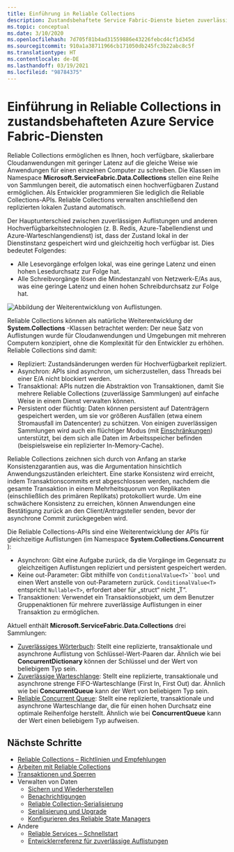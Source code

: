 ```yaml
---
title: Einführung in Reliable Collections
description: Zustandsbehaftete Service Fabric-Dienste bieten zuverlässige Auflistungen, die Ihnen das Schreiben hochverfügbarer, skalierbarer Cloudanwendungen mit kurzer Latenz ermöglichen.
ms.topic: conceptual
ms.date: 3/10/2020
ms.openlocfilehash: 7d705f81b4ad31559886e43226febcd4cf1d345d
ms.sourcegitcommit: 910a1a38711966cb171050db245fc3b22abc8c5f
ms.translationtype: HT
ms.contentlocale: de-DE
ms.lasthandoff: 03/19/2021
ms.locfileid: "98784375"
---
```

# <a name="introduction-to-reliable-collections-in-azure-service-fabric-stateful-services"></a>Einführung in Reliable Collections in zustandsbehafteten Azure Service Fabric-Diensten

Reliable Collections ermöglichen es Ihnen, hoch verfügbare, skalierbare Cloudanwendungen mit geringer Latenz auf die gleiche Weise wie Anwendungen für einen einzelnen Computer zu schreiben. Die Klassen im Namespace **Microsoft.ServiceFabric.Data.Collections** stellen eine Reihe von Sammlungen bereit, die automatisch einen hochverfügbaren Zustand ermöglichen. Als Entwickler programmieren Sie lediglich die Reliable Collections-APIs. Reliable Collections verwalten anschließend den replizierten lokalen Zustand automatisch.

Der Hauptunterschied zwischen zuverlässigen Auflistungen und anderen Hochverfügbarkeitstechnologien (z. B. Redis, Azure-Tabellendienst und Azure-Warteschlangendienst) ist, dass der Zustand lokal in der Dienstinstanz gespeichert wird und gleichzeitig hoch verfügbar ist. Dies bedeutet Folgendes:

* Alle Lesevorgänge erfolgen lokal, was eine geringe Latenz und einen hohen Lesedurchsatz zur Folge hat.
* Alle Schreibvorgänge lösen die Mindestanzahl von Netzwerk-E/As aus, was eine geringe Latenz und einen hohen Schreibdurchsatz zur Folge hat.

![Abbildung der Weiterentwicklung von Auflistungen.](media/service-fabric-reliable-services-reliable-collections/ReliableCollectionsEvolution.png)

Reliable Collections können als natürliche Weiterentwicklung der **System.Collections** -Klassen betrachtet werden: Der neue Satz von Auflistungen wurde für Cloudanwendungen und Umgebungen mit mehreren Computern konzipiert, ohne die Komplexität für den Entwickler zu erhöhen. Reliable Collections sind damit:

* Repliziert: Zustandsänderungen werden für Hochverfügbarkeit repliziert.
* Asynchron: APIs sind asynchron, um sicherzustellen, dass Threads bei einer E/A nicht blockiert werden.
* Transaktional: APIs nutzen die Abstraktion von Transaktionen, damit Sie mehrere Reliable Collections (zuverlässige Sammlungen) auf einfache Weise in einem Dienst verwalten können.
* Persistent oder flüchtig: Daten können persistent auf Datenträgern gespeichert werden, um sie vor größeren Ausfällen (etwa einem Stromausfall im Datencenter) zu schützen. Von einigen zuverlässigen Sammlungen wird auch ein flüchtiger Modus (mit [Einschränkungen](service-fabric-reliable-services-reliable-collections-guidelines.md#volatile-reliable-collections)) unterstützt, bei dem sich alle Daten im Arbeitsspeicher befinden (beispielsweise ein replizierter In-Memory-Cache).

Reliable Collections zeichnen sich durch von Anfang an starke Konsistenzgarantien aus, was die Argumentation hinsichtlich Anwendungszuständen erleichtert.
Eine starke Konsistenz wird erreicht, indem Transaktionscommits erst abgeschlossen werden, nachdem die gesamte Transaktion in einem Mehrheitsquorum von Replikaten (einschließlich des primären Replikats) protokolliert wurde.
Um eine schwächere Konsistenz zu erreichen, können Anwendungen eine Bestätigung zurück an den Client/Antragsteller senden, bevor der asynchrone Commit zurückgegeben wird.

Die Reliable Collections-APIs sind eine Weiterentwicklung der APIs für gleichzeitige Auflistungen (im Namespace **System.Collections.Concurrent** ):

* Asynchron: Gibt eine Aufgabe zurück, da die Vorgänge im Gegensatz zu gleichzeitigen Auflistungen repliziert und persistent gespeichert werden.
* Keine out-Parameter: Gibt mithilfe von `ConditionalValue<T>``bool` und einen Wert anstelle von out-Parametern zurück. `ConditionalValue<T>` entspricht `Nullable<T>`, erfordert aber für „struct“ nicht „T“.
* Transaktionen: Verwendet ein Transaktionsobjekt, um dem Benutzer Gruppenaktionen für mehrere zuverlässige Auflistungen in einer Transaktion zu ermöglichen.

Aktuell enthält **Microsoft.ServiceFabric.Data.Collections** drei Sammlungen:

* [Zuverlässiges Wörterbuch](/dotnet/api/microsoft.servicefabric.data.collections.ireliabledictionary-2#microsoft_servicefabric_data_collections_ireliabledictionary_2): Stellt eine replizierte, transaktionale und asynchrone Auflistung von Schlüssel-Wert-Paaren dar. Ähnlich wie bei **ConcurrentDictionary** können der Schlüssel und der Wert von beliebigem Typ sein.
* [Zuverlässige Warteschlange](/dotnet/api/microsoft.servicefabric.data.collections.ireliablequeue-1#microsoft_servicefabric_data_collections_ireliablequeue_1): Stellt eine replizierte, transaktionale und asynchrone strenge FIFO-Warteschlange (First In, First Out) dar. Ähnlich wie bei **ConcurrentQueue** kann der Wert von beliebigem Typ sein.
* [Reliable Concurrent Queue](service-fabric-reliable-services-reliable-concurrent-queue.md): Stellt eine replizierte, transaktionale und asynchrone Warteschlange dar, die für einen hohen Durchsatz eine optimale Reihenfolge herstellt. Ähnlich wie bei **ConcurrentQueue** kann der Wert einen beliebigem Typ aufweisen.

## <a name="next-steps"></a>Nächste Schritte

* [Reliable Collections – Richtlinien und Empfehlungen](service-fabric-reliable-services-reliable-collections-guidelines.md)
* [Arbeiten mit Reliable Collections](service-fabric-work-with-reliable-collections.md)
* [Transaktionen und Sperren](service-fabric-reliable-services-reliable-collections-transactions-locks.md)
* Verwalten von Daten
  * [Sichern und Wiederherstellen](service-fabric-reliable-services-backup-restore.md)
  * [Benachrichtigungen](service-fabric-reliable-services-notifications.md)
  * [Reliable Collection-Serialisierung](service-fabric-reliable-services-reliable-collections-serialization.md)
  * [Serialisierung und Upgrade](service-fabric-application-upgrade-data-serialization.md)
  * [Konfigurieren des Reliable State Managers](service-fabric-reliable-services-configuration.md)
* Andere
  * [Reliable Services – Schnellstart](service-fabric-reliable-services-quick-start.md)
  * [Entwicklerreferenz für zuverlässige Auflistungen](/dotnet/api/microsoft.servicefabric.data.collections#microsoft_servicefabric_data_collections)
